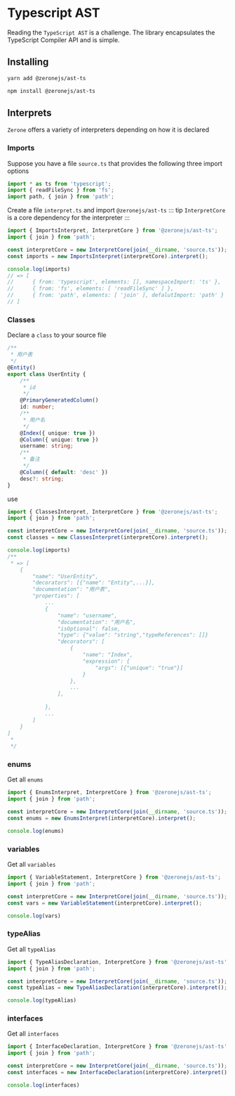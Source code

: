 # Typescript AST

Reading the `TypeScript AST` is a challenge. The library encapsulates the TypeScript Compiler API and is simple.

## Installing

<CodeGroup>
  <CodeGroupItem title="YARN" active>

```bash
yarn add @zeronejs/ast-ts
```
  </CodeGroupItem>
  <CodeGroupItem title="NPM">

```bash
npm install @zeronejs/ast-ts
```

  </CodeGroupItem>
</CodeGroup>

## Interprets

`Zerone` offers a variety of interpreters depending on how it is declared

### Imports 
Suppose you have a file `source.ts` that provides the following three import options
```ts
import * as ts from 'typescript';
import { readFileSync } from 'fs';
import path, { join } from 'path';

```
Create a file `interpret.ts` and import `@zeronejs/ast-ts`
::: tip
`InterpretCore` is a core dependency for the interpreter
:::

```ts
import { ImportsInterpret, InterpretCore } from '@zeronejs/ast-ts';
import { join } from 'path';

const interpretCore = new InterpretCore(join(__dirname, 'source.ts'));
const imports = new ImportsInterpret(interpretCore).interpret();

console.log(imports)
// => [
//      { from: 'typescript', elements: [], namespaceImport: 'ts' },
//      { from: 'fs', elements: [ 'readFileSync' ] },
//      { from: 'path', elements: [ 'join' ], defalutImport: 'path' }
// ]
```

### Classes 
Declare a `class` to your source file
```ts
/**
 * 用户表
 */
@Entity()
export class UserEntity {
	/**
	 * id
	 */
	@PrimaryGeneratedColumn()
	id: number;
	/**
	 * 用户名
	 */
	@Index({ unique: true })
	@Column({ unique: true })
	username: string;
	/**
	 * 备注
	 */
	@Column({ default: 'desc' })
	desc?: string;
}

```
use

```ts
import { ClassesInterpret, InterpretCore } from '@zeronejs/ast-ts';
import { join } from 'path';

const interpretCore = new InterpretCore(join(__dirname, 'source.ts'));
const classes = new ClassesInterpret(interpretCore).interpret();

console.log(imports)
/**
 * => [
    {
        "name": "UserEntity",
        "decorators": [{"name": "Entity",...}],
        "documentation": "用户表",
        "properties": [
            ...
            {
                "name": "username",
                "documentation": "用户名",
                "isOptional": false,
                "type": {"value": "string","typeReferences": []}
                "decorators": [
                    {
                        "name": "Index",
                        "expression": {
                            "args": [{"unique": "true"}]
                        }
                    },
                    ...
                ],
                
            },
            ...
        ]
    }
]
 * 
 */
```

### enums

Get all `enums`

```ts
import { EnumsInterpret, InterpretCore } from '@zeronejs/ast-ts';
import { join } from 'path';

const interpretCore = new InterpretCore(join(__dirname, 'source.ts'));
const enums = new EnumsInterpret(interpretCore).interpret();

console.log(enums)

```

### variables

Get all `variables`

```ts
import { VariableStatement, InterpretCore } from '@zeronejs/ast-ts';
import { join } from 'path';

const interpretCore = new InterpretCore(join(__dirname, 'source.ts'));
const vars = new VariableStatement(interpretCore).interpret();

console.log(vars)

```
### typeAlias

Get all `typeAlias`

```ts
import { TypeAliasDeclaration, InterpretCore } from '@zeronejs/ast-ts';
import { join } from 'path';

const interpretCore = new InterpretCore(join(__dirname, 'source.ts'));
const typeAlias = new TypeAliasDeclaration(interpretCore).interpret();

console.log(typeAlias)

```
### interfaces

Get all `interfaces`

```ts
import { InterfaceDeclaration, InterpretCore } from '@zeronejs/ast-ts'; 
import { join } from 'path';

const interpretCore = new InterpretCore(join(__dirname, 'source.ts'));
const interfaces = new InterfaceDeclaration(interpretCore).interpret();

console.log(interfaces)

```
